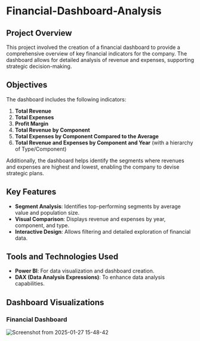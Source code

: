 # Financial-Dashboard-Analysis


## Project Overview
This project involved the creation of a financial dashboard to provide a comprehensive overview of key financial indicators for the company. The dashboard allows for detailed analysis of revenue and expenses, supporting strategic decision-making.

## Objectives
The dashboard includes the following indicators:
1. **Total Revenue**
2. **Total Expenses**
3. **Profit Margin**
4. **Total Revenue by Component**
5. **Total Expenses by Component Compared to the Average**
6. **Total Revenue and Expenses by Component and Year** (with a hierarchy of Type/Component)

Additionally, the dashboard helps identify the segments where revenues and expenses are highest and lowest, enabling the company to devise strategic plans.

## Key Features
- **Segment Analysis**: Identifies top-performing segments by average value and population size.
- **Visual Comparison**: Displays revenue and expenses by year, component, and type.
- **Interactive Design**: Allows filtering and detailed exploration of financial data.

## Tools and Technologies Used
- **Power BI**: For data visualization and dashboard creation.
- **DAX (Data Analysis Expressions)**: To enhance data analysis capabilities.

## Dashboard Visualizations
### Financial Dashboard

![Screenshot from 2025-01-27 15-48-42](https://github.com/user-attachments/assets/509a855c-854f-4659-8f42-5d119e13e95b)




